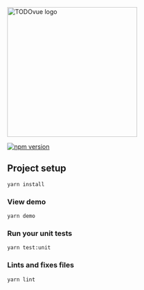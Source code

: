 <img width="300" src="https://firebasestorage.googleapis.com/v0/b/todovue-blog.appspot.com/o/logo.png?alt=media&token=d8eb592f-e4a9-4b02-8aff-62d337745f41" alt="TODOvue logo">

[![npm version](https://badge.fury.io/js/todovue-label.svg)](https://badge.fury.io/js/todovue-label)


## Project setup
```
yarn install
```

### View demo
```
yarn demo
```

### Run your unit tests
```
yarn test:unit
```

### Lints and fixes files
```
yarn lint
```
